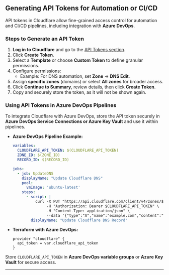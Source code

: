 
## **Generating API Tokens for Automation or CI/CD**
API tokens in Cloudflare allow fine-grained access control for automation and CI/CD pipelines, including integration with **Azure DevOps**.

### **Steps to Generate an API Token**
1. **Log in to Cloudflare** and go to the [API Tokens section](https://dash.cloudflare.com/profile/api-tokens).
2. Click **Create Token**.
3. Select a **Template** or choose **Custom Token** to define granular permissions.
4. Configure permissions:
   - Example: For DNS automation, set **Zone** → **DNS Edit**.
5. Assign **specific zones** (domains) or select **All zones** for broader access.
6. Click **Continue to Summary**, review details, then click **Create Token**.
7. Copy and securely store the token, as it will not be shown again.

### **Using API Tokens in Azure DevOps Pipelines**
To integrate Cloudflare with Azure DevOps, store the API token securely in **Azure DevOps Service Connections or Azure Key Vault** and use it within pipelines.

- **Azure DevOps Pipeline Example:**
  ```yaml
  variables:
    CLOUDFLARE_API_TOKEN: $(CLOUDFLARE_API_TOKEN)
    ZONE_ID: $(ZONE_ID)
    RECORD_ID: $(RECORD_ID)

  jobs:
    - job: UpdateDNS
      displayName: "Update Cloudflare DNS"
      pool:
        vmImage: 'ubuntu-latest'
      steps:
        - script: |
            curl -X PUT "https://api.cloudflare.com/client/v4/zones/$ZONE_ID/dns_records/$RECORD_ID" \
                 -H "Authorization: Bearer $CLOUDFLARE_API_TOKEN" \
                 -H "Content-Type: application/json" \
                 --data '{"type":"A","name":"example.com","content":"192.168.1.1"}'
          displayName: "Update Cloudflare DNS Record"
  ```

- **Terraform with Azure DevOps:**
  ```hcl
  provider "cloudflare" {
    api_token = var.cloudflare_api_token
  }
  ```

Store `CLOUDFLARE_API_TOKEN` in **Azure DevOps variable groups** or **Azure Key Vault** for secure access.

---
